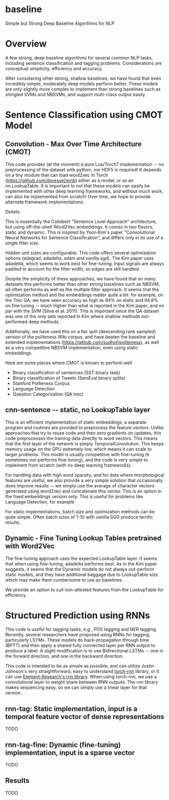 baseline
=========
Simple but Strong Deep Baseline Algorithms for NLP

# Overview

A few strong, deep baseline algorithms for several common NLP tasks,
including sentence classification and tagging problems.  Considerations are conceptual simplicity, efficiency and accuracy.

After considering other strong, shallow baselines, we have found that even incredibly simple, moderately deep models perform better.  These models are only slightly more complex to implement than strong baselines such as shingled SVMs and NBSVMs, and support multi-class output easily.

# Sentence Classification using CMOT Model

## Convolution - Max Over Time Architecture (CMOT)

This code provides (at the moment) a pure Lua/Torch7 implementation -- no preprocessing of the dataset with python, nor HDF5 is required!  It depends on a tiny module that can load word2vec in Torch (https://github.com/dpressel/emb) either as a model, or as an nn.LookupTable.  It is important to not that these models can easily be implemented with other deep learning frameworks, and without much work, can also be implemented from scratch!  Over time, we hope to provide alternate framework implementations.

*Details*

This is essentially the Collobert "Sentence Level Approach" architecture, but using off-the-shelf Word2Vec embeddings.  It comes in two flavors, static and dynamic.  This is inspired by Yoon Kim's paper "Convolutional Neural Networks for Sentence Classification", and differs only in its use of a single filter size.

Hidden unit sizes are configurable.  This code offers several optimization options (adagrad, adadelta, adam and vanilla sgd).  The Kim paper uses adadelta, which seems to work best for fine-tuning.  Input signals are always padded to account for the filter width, so edges are still handled.

Despite the simplicity of these approaches, we have found that on many datasets this performs better than other strong baselines such as NBSVM, ad often performs as well as the multiple filter approach. It seems that the optimization method and the embeddings matter quite a bit: for example, on the Trec QA, we have seen accuracy as high as 94% on static and 94.8% on fine tuning -- much higher than what is reported in the Kim paper, and on par with the SVM (Silva et al. 2011).  This is important since the QA dataset was one of the only sets reported in Kim where shallow methods out-performed deep methods.

Additionally, we have used this on a fair split (descending rank sampled) version of the politeness Wiki corpus, and have beaten the baseline and extended implementations (https://github.com/sudhof/politeness), as well as a very competitive NBSVM implementation, even using static embeddings.

Here are some places where CMOT is known to perform well

  - Binary classification of sentences (SST binary task)
  - Binary classification of Tweets (SemEval binary splits)
  - Stanford Politeness Corpus
  - Language Detection
  - Question Categorization (QA trec)
  
## cnn-sentence -- static, no LookupTable layer

This is an efficient implementation of static embeddings, a separate program and routines are provided to preprocess the feature vectors.  Unlike approaches that try to reuse code and then zero gradients on updates, this code preprocesses the training data directly to word vectors.  This means that the first layer of the network is simply TemporalConvolution.  This keeps memory usage on the GPU estremely low, which means it can scale to larger problems.  This model is usually competitive with fine-tuning (it sometimes out-performs fine-tuning), and the code is very simple to implement from scratch (with no deep learning frameworks).

For handling data with high word sparsity, and for data where morphological features are useful, we also provide a very simple solution that occasionally does improve results -- we simply use the average of character vectors generated using word2vec and concatenate this vector.  This is an option in the fixed embeddings version only.  This is useful for problems like Language Detection, for example

For static implementations, batch size and optimization methods can be quite simple.  Often batch sizes of 1-10 with vanilla SGD produce terrific results.

## Dynamic - Fine Tuning Lookup Tables pretrained with Word2Vec

The fine-tuning approach uses the expected LookupTable layer.  It seems that when using fine-tuning, adadelta performs best.  As in the Kim paper suggests, it seems that the Dynamic models do not always out-perform static models, and they have additional baggage due to LookupTable size which may make them cumbersome to use as baselines.

We provide an option to cull non-attested features from the LookupTable for efficiency.

# Structured Prediction using RNNs

This code is useful for tagging tasks, e.g., POS tagging and NER tagging.
Recently, several researchers have proposed using RNNs for tagging, 
particularly LSTMs.  These models do back-propagation through time (BPTT)
and then apply a shared fully connected layer per RNN output to produce a label.
A slight modification is to use Bidirectional LSTMs -- one in the forward direction, and one in the backward direction.

This code is intended to be as simple as possible, and can utilize Justin Johnson's very straightforward, easy to understand [torch-rnn](https://github.com/jcjohnson/torch-rnn) library, or it can use [Element-Research's rnn library](https://github.com/Element-Research/rnn).  When using torch-rnn, we use a convolutional layer to weight share between RNN outputs.  The rnn library makes sequencing easy, so we can simply use a linear layer for that version.

## rnn-tag: Static implementation, input is a temporal feature vector of dense representations

TODO

## rnn-tag-fine: Dynamic (fine-tuning) implementation, input is a sparse vector

TODO
## Results

TODO
